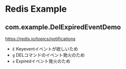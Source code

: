 # Redis Example

## com.example.DelExpiredEventDemo

https://redis.io/topics/notifications

- `E` Keyeventイベントが欲しいため
- `g` DELコマンドのイベント発火のため
- `x` Expiredイベント発火のため
